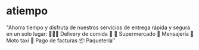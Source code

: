 # atiempo
"Ahorra tiempo y disfruta de nuestros servicios de entrega rápida y segura en un solo lugar: 👨🏽‍🍳 Delivery de comida 🍱  🏪 Supermercado 💬 Mensajería 🛵 Moto taxi 🧾 Pago de facturas 📦 Paquetería’’
